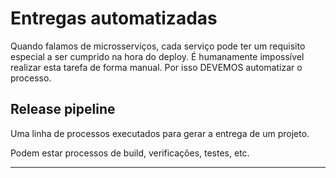 # Entregas automatizadas

Quando falamos de microsserviços, cada serviço pode ter um requisito especial a ser cumprido na hora do deploy. É humanamente impossível realizar esta tarefa de forma manual. Por isso DEVEMOS automatizar o processo.

## Release pipeline

Uma linha de processos executados para gerar a entrega de um projeto.

Podem estar processos de build, verificações, testes, etc.

---

